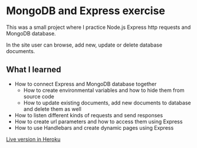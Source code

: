 # MongoDB and Express exercise
This was a small project where I practice Node.js Express http requests and MongoDB database.

In the site user can browse, add new, update or delete database documents. 

## What I learned
- How to connect Express and MongoDB database together
    - How to create environmental variables and how to hide them from source code
    - How to update existing documents, add new documents to database and delete them as well
- How to listen different kinds of requests and send responses
- How to create url parameters and how to access them using Express
- How to use Handlebars and create dynamic pages using Express


 [Live version in Heroku]("https://secret-wave-53450.herokuapp.com/")